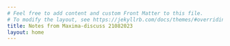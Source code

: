 ```yaml
---
# Feel free to add content and custom Front Matter to this file.
# To modify the layout, see https://jekyllrb.com/docs/themes/#overriding-theme-defaults
title: Notes from Maxima-discuss 21082023
layout: home
---
```

